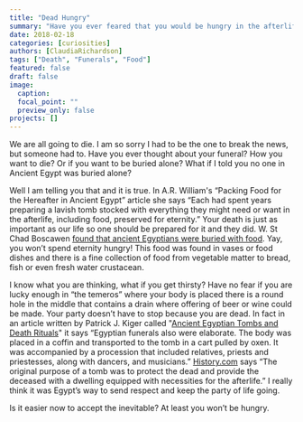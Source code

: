 ```yaml
---
title: "Dead Hungry"
summary: "Have you ever feared that you would be hungry in the afterlife? Well if you get buried in Egypt, you shouldn't."
date: 2018-02-18
categories: [curiosities]
authors: [ClaudiaRichardson]
tags: ["Death", "Funerals", "Food"]
featured: false
draft: false
image:
  caption:
  focal_point: ""
  preview_only: false
projects: []
---
```

We are all going to die.  I am so sorry I had to be the one to break the news, but someone had to. Have you ever thought about your funeral? How you want to die? Or if you want to be buried alone? What if I told you no one in Ancient Egypt was buried alone?

Well I am telling you that and it is true. In A.R. William's “Packing Food for the Hereafter in Ancient Egypt” article she says “Each had spent years preparing a lavish tomb stocked with everything they might need or want in the afterlife, including food, preserved for eternity.” Your death is just as important as our life so one should be prepared for it and they did. W. St Chad Boscawen [found that ancient Egyptians were buried with food](http://theplate.nationalgeographic.com/2015/04/05/packing-food-for-the-hereafter-in-ancient-egypt/). Yay, you won’t spend eternity hungry! This food was found in vases or food dishes and there is a fine collection of food from vegetable matter to bread, fish or even fresh water crustacean.

I know what you are thinking, what if you get thirsty? Have no fear if you are lucky enough in “the temeros” where your body is placed there is a round hole in the middle that contains a drain where offering of beer or wine could be made. Your party doesn’t have to stop because you are dead. In fact in an article written by Patrick J. Kiger called "[Ancient Egyptian Tombs and Death Rituals](http://channel.nationalgeographic.com/the-story-of-god-with-morgan-freeman/articles/ancient-egyptian-tombs-and-death-rituals/)" it says “Egyptian funerals also were elaborate. The body was placed in a coffin and transported to the tomb in a cart pulled by oxen. It was accompanied by a procession that included relatives, priests and priestesses, along with dancers, and musicians.” [History.com](http://www.history.com/topics/tombs) says “The original purpose of a tomb was to protect the dead and provide the deceased with a dwelling equipped with necessities for the afterlife.” I really think it was Egypt’s way to send respect and keep the party of life going.

Is it easier now to accept the inevitable? At least you won’t be hungry.
